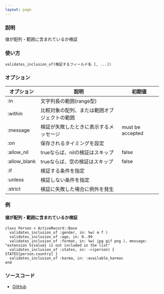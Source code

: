 ```yaml
---
layout: page
---
```

### 説明
値が配列・範囲に含まれているか検証

### 使い方
    validates_inclusion_of(検証するフィールド名 [, ...])

### オプション

オプション        | 説明                             | 初期値
-------------|--------------------------------|-----------------
:in          | 文字列長の範囲(range型)           |
:within      | 比較対象の配列、または範囲オブジェクトの範囲 |
:message     | 検証が失敗したときに表示するメッセージ        | must be accepted
:on          | 保存されるタイミングを設定                |
:allow_nil   | trueならば、nilの検証はスキップ            | false
:allow_blank | trueならば、空の検証はスキップ             | false
:if          | 検証する条件を指定                  |
:unless      | 検証しない条件を指定                 |
:strict      | 検証に失敗した場合に例外を発生        |

### 例
#### 値が配列・範囲に含まれているか検証
    class Person < ActiveRecord::Base
      validates_inclusion_of :gender, in: %w( m f )
      validates_inclusion_of :age, in: 0..99
      validates_inclusion_of :format, in: %w( jpg gif png ), message: "extension %{value} is not included in the list"
      validates_inclusion_of :states, in: ->(person) { STATES[person.country] }
      validates_inclusion_of :karma, in: :available_karmas
    end

### ソースコード
* [GitHub](https://github.com/rails/rails/blob/0df1f914104073b70f8d8976d0d5adc3b2a1e44e/activemodel/lib/active_model/validations/inclusion.rb#L41)